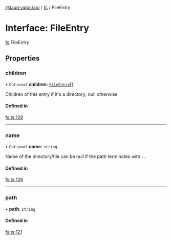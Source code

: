 [@tauri-apps/api](../index.md) / [fs](../modules/fs.md) / FileEntry

# Interface: FileEntry

[fs](../modules/fs.md).FileEntry

## Properties

### children

• `Optional` **children**: [`FileEntry`](fs.FileEntry.md)[]

Children of this entry if it's a directory; null otherwise

#### Defined in

[fs.ts:128](https://github.com/tauri-apps/tauri/blob/d24045e/tooling/api/src/fs.ts#L128)

___

### name

• `Optional` **name**: `string`

Name of the directory/file
can be null if the path terminates with `..`

#### Defined in

[fs.ts:126](https://github.com/tauri-apps/tauri/blob/d24045e/tooling/api/src/fs.ts#L126)

___

### path

• **path**: `string`

#### Defined in

[fs.ts:121](https://github.com/tauri-apps/tauri/blob/d24045e/tooling/api/src/fs.ts#L121)
